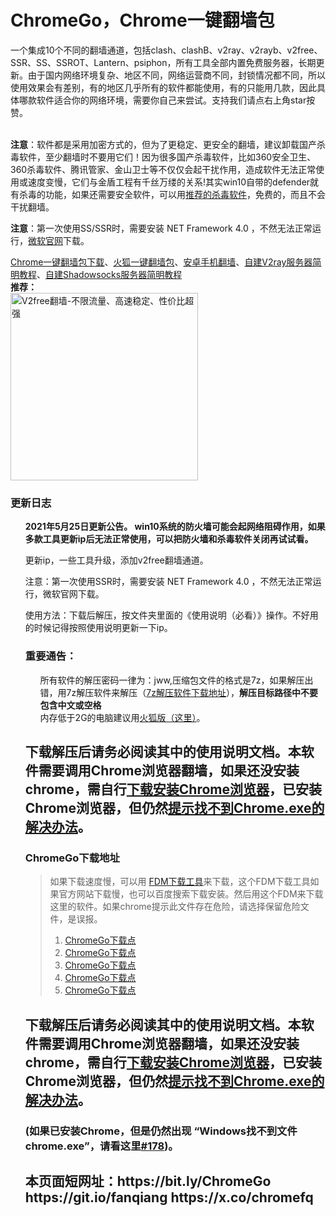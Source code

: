 <div class="markdown-body">
<h1>ChromeGo，Chrome一键翻墙包</h1>
一个集成10个不同的翻墙通道，包括clash、clashB、v2ray、v2rayb、v2free、SSR、SS、SSROT、Lantern、psiphon，所有工具全部内置免费服务器，长期更新。由于国内网络环境复杂、地区不同，网络运营商不同，封锁情况都不同，所以使用效果会有差别，有的地区几乎所有的软件都能使用，有的只能用几款，因此具体哪款软件适合你的网络环境，需要你自己来尝试。支持我们请点右上角star按赞。<br><br>
<p><strong>注意</strong>：软件都是采用加密方式的，但为了更稳定、更安全的翻墙，建议卸载国产杀毒软件，至少翻墙时不要用它们！因为很多国产杀毒软件，比如360安全卫生、360杀毒软件、腾讯管家、金山卫士等不仅仅会起干扰作用，造成软件无法正常使用或速度变慢，它们与金盾工程有千丝万缕的关系!其实win10自带的defender就有杀毒的功能，如果还需要安全软件，可以用<a href="https://tiandixing.org/viewtopic.php?f=25&t=193535" rel="nofollow">推荐的杀毒软件</a>，免费的，而且不会干扰翻墙。</p>

**注意**：第一次使用SS/SSR时，需要安装 NET Framework 4.0 ，不然无法正常运行，[微软官网](https://www.microsoft.com/zh-cn/download/details.aspx?id=17718)下载。

<div>
<a href="#chromego-down">Chrome一键翻墙包下载</a>、<a href="https://github.com/bannedbook/fanqiang/wiki/%E7%81%AB%E7%8B%90firefox%E4%B8%80%E9%94%AE%E7%BF%BB%E5%A2%99%E5%8C%85">火狐一键翻墙包</a>、<a href="https://github.com/bannedbook/fanqiang/wiki/%E5%AE%89%E5%8D%93%E7%BF%BB%E5%A2%99%E8%BD%AF%E4%BB%B6">安卓手机翻墙</a>、<a href="https://github.com/bannedbook/fanqiang/blob/master/v2ss/%E8%87%AA%E5%BB%BAV2ray%E6%9C%8D%E5%8A%A1%E5%99%A8%E7%AE%80%E6%98%8E%E6%95%99%E7%A8%8B.md">自建V2ray服务器简明教程</a>、<a target="_blank" href="https://github.com/bannedbook/fanqiang/blob/master/v2ss/%E8%87%AA%E5%BB%BAShadowsocks%E6%9C%8D%E5%8A%A1%E5%99%A8%E7%AE%80%E6%98%8E%E6%95%99%E7%A8%8B.md">自建Shadowsocks服务器简明教程</a>
</div>
<b>推荐：</b><br>
<a href="https://github.com/bannedbook/fanqiang/wiki/V2ray%E6%9C%BA%E5%9C%BA"><img src="https://raw.githubusercontent.com/bannedbook/fanqiang/master/v2ss/images/v2free.jpg" height="300" alt="V2free翻墙-不限流量、高速稳定、性价比超强"></a>

<h3>更新日志</h3>
<ul class="task-list">
<li><strong>2021年5月25日更新公告。 win10系统的防火墙可能会起网络阻碍作用，如果多款工具更新ip后无法正常使用，可以把防火墙和杀毒软件关闭再试试看。</strong>

更新ip，一些工具升级，添加v2free翻墙通道。

注意：第一次使用SSR时，需要安装 NET Framework 4.0 ，不然无法正常运行，微软官网下载。

使用方法：下载后解压，按文件夹里面的《使用说明（必看）》操作。不好用的时候记得按照使用说明更新一下ip。

<h3>重要通告：</h3>
<ul class="task-list">
<li>所有软件的解压密码一律为：jww,压缩包文件的格式是7z，如果解压出错，用7z解压软件来解压（<a href="https://sparanoid.com/lab/7z/">7z解压软件下载地址</a>），<strong>解压目标路径中不要包含中文或空格</strong></li>
<li>内存低于2G的电脑建议用<a target="_blank"  href="https://github.com/bannedbook/fanqiang/wiki/%E7%81%AB%E7%8B%90firefox%E4%B8%80%E9%94%AE%E7%BF%BB%E5%A2%99%E5%8C%85">火狐版（这里）</a>。</li>
</ul>
<h2>下载解压后请务必阅读其中的使用说明文档。本软件需要调用Chrome浏览器翻墙，如果还没安装chrome，需自行<a  href="https://github.com/bannedbook/fanqiang/wiki/Chrome%E6%B5%8F%E8%A7%88%E5%99%A8%E4%B8%8B%E8%BD%BD">下载安装Chrome浏览器</a>，已安装Chrome浏览器，但仍然<a href="https://github.com/bannedbook/fanqiang/issues/432">提示找不到Chrome.exe的解决办法</a>。</h2>
<a name="chromego-down"></a>
<h3>ChromeGo下载地址</h3> 
<blockquote>如果下载速度慢，可以用 <a href="https://www.freedownloadmanager.org/zh/">FDM下载工具</a>来下载，这个FDM下载工具如果官方网站下载慢，也可以百度搜索下载安装。然后用这个FDM来下载这里的软件。如果chrome提示此文件存在危险，请选择保留危险文件，是误报。
<ol class="task-list">
<li><a href="https://d1.dns999.cf/ChromeGo.7z" target="_blank">ChromeGo下载点</a></li>
<li><a href="https://d1.dns888.ml/ChromeGo.7z" target="_blank">ChromeGo下载点</a></li>
<li><a href="https://download.ru/files/FXMfUpK3" target="_blank">ChromeGo下载点</a></li>
<li><a href="https://d2.dns888.ml/ChromeGo.7z" target="_blank">ChromeGo下载点</a></li>
<li><a href="https://github.com/bannedbook/fanqiang/releases" target="_blank">ChromeGo下载点</a></li>
</ol>
</blockquote>
<h2>下载解压后请务必阅读其中的使用说明文档。本软件需要调用Chrome浏览器翻墙，如果还没安装chrome，需自行<a  href="https://github.com/bannedbook/fanqiang/wiki/Chrome%E6%B5%8F%E8%A7%88%E5%99%A8%E4%B8%8B%E8%BD%BD">下载安装Chrome浏览器</a>，已安装Chrome浏览器，但仍然<a href="https://github.com/bannedbook/fanqiang/issues/432">提示找不到Chrome.exe的解决办法</a>。</h2>
<h3>
(如果已安装Chrome，但是仍然出现 “Windows找不到文件chrome.exe”，请看这里<a class="issue-link js-issue-link tooltipped tooltipped-ne" data-error-text="Failed to load issue title" data-id="267866303" data-permission-text="Issue title is private" href="https://github.com/bannedbook/fanqiang/issues/178" aria-label="#178, 系统一直提示windows找不到chrome.exe">#178</a>)。</h3>

<h2>本页面短网址：https://bit.ly/ChromeGo    https://git.io/fanqiang    https://x.co/chromefq</h2>
</div>